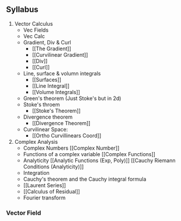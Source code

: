  ## Syllabus
 1. Vector Calculus
	 * Vec Fields 
	 * Vec Calc
	 * Gradient, Div & Curl 
		 * [[The Gradient]]
		 * [[Curvilinear Gradient]]
		 * [[Div]]
		 * [[Curl]]
	 * Line, surface & volumn integrals
		 * [[Surfaces]]
		 * [[Line Integral]]
		 * [[Volume Integrals]]
	 * Green's theorem (Just Stoke's but in 2d)
	 * Stoke's throem 
		 * [[Stoke's Theorem]]
	 * Divergence theorem 
		 * [[Divergence Theorem]]
	 * Curvilinear Space: 
		 * [[Ortho Curvillinears Coord]]
 2. Complex Analysis
	 * Complex Numbers [[Complex Number]]
	 * Functions of a complex variable [[Complex Functions]]
	 * Analyticity [[Analytic Functions (Exp, Poly)]] [[Cauchy Riemann Conditions (Analyticity)]] 
	 * Integration 
	 * Cauchy's theorem and the Cauchy integral formula
	 * [[Laurent Series]]
	 * [[Calculus of Residual]]
	 * Fourier transform

### Vector Field

